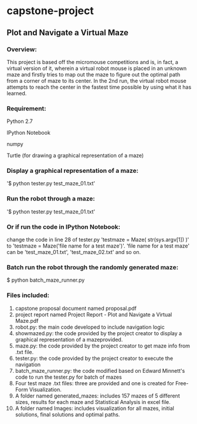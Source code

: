 # capstone-project
## **Plot and Navigate a Virtual Maze**

### **Overview:**
This project is based off the micromouse competitions and is, in fact, a virtual version of it, wherein a virtual robot mouse is placed in an unknown maze and firstly tries to map out the maze to figure out the optimal path from a corner of maze to its center. In the 2nd run, the virtual robot mouse attempts to reach the center in the fastest time possible by using what it has learned. 


### **Requirement:**

Python 2.7

IPython Notebook

numpy

Turtle (for drawing a graphical representation of a maze)


### **Display a graphical representation of a maze:**
'$ python tester.py test_maze_01.txt'


### **Run the robot through a maze:**
'$ python tester.py test_maze_01.txt'

### **Or if run the code in IPython Notebook:** 
change the code in line 28 of tester.py 'testmaze = Maze( str(sys.argv[1]) )' 
to 'testmaze = Maze('file name for a test maze')'. 'file name for a test maze' can be 'test_maze_01.txt', 'test_maze_02.txt' and so on.


### **Batch run the robot through the randomly generated maze:**
$ python batch_maze_runner.py


### **Files included:**
1. capstone proposal document named proposal.pdf
2. project report named Project Report - Plot and Navigate a Virtual Maze.pdf
3. robot.py: the main code developed to include navigation logic
4. showmazed.py: the code provided by the project creator to display a graphical representation of a mazeprovided.
5. maze.py: the code provided by the project creator to get maze info from .txt file.
6. tester.py: the code provided by the project creator to execute the navigation
7. batch_maze_runner.py: the code modified based on Edward Minnett's code to run the tester.py for batch of mazes
8. Four test maze .txt files: three are provided and one is created for Free-Form Visualization.
9. A folder named generated_mazes: includes 157 mazes of 5 different sizes, results for each maze and Statistical Analysis in excel file.
10. A folder named Images: includes visualization for all mazes, initial solutions, final solutions and optimal paths. 
